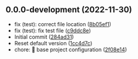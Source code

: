 ## 0.0.0-development (2022-11-30)

* fix (test): correct file location ([8b05ef1](https://github.com/isorna/wardice/commit/8b05ef1))
* fix (test): fix test file ([c9ddc8e](https://github.com/isorna/wardice/commit/c9ddc8e))
* Initial commit ([284ad31](https://github.com/isorna/wardice/commit/284ad31))
* Reset default version ([1cc4d7c](https://github.com/isorna/wardice/commit/1cc4d7c))
* chore: :tada: base project configuration ([2f08e14](https://github.com/isorna/wardice/commit/2f08e14))



